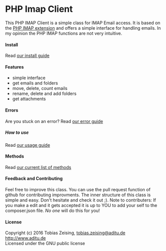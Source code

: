 # PHP Imap Client
This PHP IMAP Client is a simple class for IMAP Email access.
It is based on the [PHP IMAP extension](http://php.net/imap) and offers a simple interface for handling emails. In my opinion the PHP IMAP functions are not very intuitive.

#### Install
Read [our install guide](docs/guide-en/Install.md)

#### Features

* simple interface
* get emails and folders
* move, delete, count emails
* rename, delete and add folders
* get attachments

#### Errors
Are you stuck on an error? Read [our error guide](docs/guide-en/Error.md)

##### How to use
Read [our usage guide](docs/guide-en/Usage.md)

#### Methods
Read [our current list of methods](docs/guide-en/Methods.md)

#### Feedback and Contributing
Feel free to improve this class. You can use the pull request function of github for contributing improvments. The inner structure of this class is simple and easy. Don't hesitate and check it out ;). Note to contributers: If you make a edit and it gets accepted it is up to YOU to add your self to the composer.json file. *No one* will do this for you!

#### License
Copyright (c) 2016 Tobias Zeising, tobias.zeising@aditu.de  
http://www.aditu.de  
Licensed under the GNU public license  
